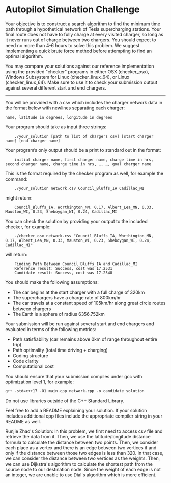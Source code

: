 # Autopilot Simulation Challenge

Your objective is to construct a search algorithm to find the minimum time path through a hypothetical
network of Tesla supercharging stations. Your final route does not have to fully charge at every visited charger,
so long as it never runs out of charge between two chargers. You should expect to need no more 
than 4-6 hours to solve this problem. We suggest implementing a quick brute force method before
attempting to find an optimal algorithm.

You may compare your solutions against our reference implementation using the provided
"checker" programs in either OSX (checker_osx), Windows Subsystem for Linux (checker_linux_64), or Linux (checker_linux_64). Make sure to use it to check your submission output
against several different start and end chargers.

---

You will be provided with a csv which includes the charger network data
in the format below with newlines separating each charger:

	name, latitude in degrees, longitude in degrees

Your program should take as input three strings: 
		
		./your_solution [path to list of chargers csv] [start charger name] [end charger name]

Your program’s only output should be a print to standard out in the format:

		initial charger name, first charger name, charge time in hrs, second charger name, charge time in hrs, …, …, goal charger name

This is the format required by the checker program as well, for example the command:

		./your_solution network.csv Council_Bluffs_IA Cadillac_MI 

might return:

		Council_Bluffs_IA, Worthington_MN, 0.17, Albert_Lea_MN, 0.33, Mauston_WI, 0.23, Sheboygan_WI, 0.24, Cadillac_MI
	
You can check the solution by providing your output to the included checker, for example:
		
		./checker_osx network.csv "Council_Bluffs_IA, Worthington_MN, 0.17, Albert_Lea_MN, 0.33, Mauston_WI, 0.23, Sheboygan_WI, 0.24, Cadillac_MI"

will return:
		
		Finding Path Between Council_Bluffs_IA and Cadillac_MI
		Reference result: Success, cost was 17.2531
		Candidate result: Success, cost was 17.2548


You should make the following assumptions:

- The car begins at the start charger with a full charge of 320km
- The superchargers have a charge rate of 800km/hr
- The car travels at a constant speed of 105km/hr along great circle routes between chargers
- The Earth is a sphere of radius 6356.752km


Your submission will be run against several start and end chargers and evaluated in terms of the 
following metrics:

- Path satisfiability (car remains above 0km of range throughout entire trip)
- Path optimality (total time driving + charging)
- Coding structure
- Code clarity
- Computational cost


You should ensure that your submission compiles under gcc with optimization level 1, for example:

	g++ -std=c++17 -O1 main.cpp network.cpp -o candidate_solution

Do not use libraries outside of the C++ Standard Library.

Feel free to add a README explaining your solution. If your solution includes additional cpp files include the appropriate compiler string in your README as well.

Runjie Zhao's Solution: In this problem, we first need to access csv file and retrieve the data from it. Then, we use the latitude/longitude distance formula to calculate the distance between two points. Then, we consider each place as a vertex and there is an edge between two vertices if and only if the distance between those two edges is less than 320. In that case, we can consider the distance between two vertices as the weights. Then, we can use Dijkstra's algorithm to calculate the shortest path from the source node to our destination node. Since the weight of each edge is not an integer, we are unable to use Dial's algorithm which is more efficient.
